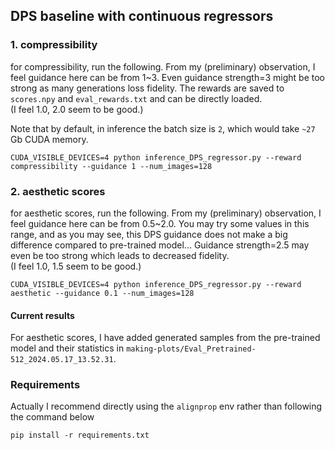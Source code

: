## DPS baseline with continuous regressors

### 1. compressibility

for compressibility, run the following. From my (preliminary) observation, I feel guidance here can be from 1~3. Even guidance strength=3 might be too strong as many generations loss fidelity. The rewards are saved to `scores.npy` and `eval_rewards.txt` and can be directly loaded.  
(I feel 1.0, 2.0 seem to be good.)

Note that by default, in inference the batch size is `2`, which would take `~27` Gb CUDA memory.

```
CUDA_VISIBLE_DEVICES=4 python inference_DPS_regressor.py --reward compressibility --guidance 1 --num_images=128
```

### 2. aesthetic scores

for aesthetic scores, run the following. From my (preliminary) observation, I feel guidance here can be from 0.5~2.0. You may try some values in this range, and as you may see, this DPS guidance does not make a big difference compared to pre-trained model... Guidance strength=2.5 may even be too strong which leads to decreased fidelity.  
(I feel 1.0, 1.5 seem to be good.)

```
CUDA_VISIBLE_DEVICES=4 python inference_DPS_regressor.py --reward aesthetic --guidance 0.1 --num_images=128
```

#### Current results

For aesthetic scores, I have added generated samples from the pre-trained model and their statistics in `making-plots/Eval_Pretrained-512_2024.05.17_13.52.31`.

### Requirements

Actually I recommend directly using the `alignprop` env rather than following the command below

```
pip install -r requirements.txt
```
